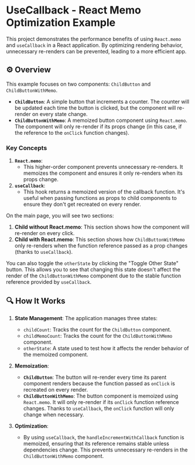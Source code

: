 # UseCallback - React Memo Optimization Example

This project demonstrates the performance benefits of using `React.memo` and `useCallback` in a React application. By optimizing rendering behavior, unnecessary re-renders can be prevented, leading to a more efficient app.

## ⚙️ Overview

This example focuses on two components: `ChildButton` and `ChildButtonWithMemo`.

- **`ChildButton`**: A simple button that increments a counter. The counter will be updated each time the button is clicked, but the component will re-render on every state change.
- **`ChildButtonWithMemo`**: A memoized button component using `React.memo`. The component will only re-render if its props change (in this case, if the reference to the `onClick` function changes).

### Key Concepts

1. **`React.memo`**:
   - This higher-order component prevents unnecessary re-renders. It memoizes the component and ensures it only re-renders when its props change.
2. **`useCallback`**:
   - This hook returns a memoized version of the callback function. It's useful when passing functions as props to child components to ensure they don't get recreated on every render.

On the main page, you will see two sections:

1. **Child without React.memo**: This section shows how the component will re-render on every click.
2. **Child with React.memo**: This section shows how `ChildButtonWithMemo` only re-renders when the function reference passed as a prop changes (thanks to `useCallback`).

You can also toggle the `otherState` by clicking the "Toggle Other State" button. This allows you to see that changing this state doesn't affect the render of the `ChildButtonWithMemo` component due to the stable function reference provided by `useCallback`.

## 🔍 How It Works

1. **State Management**: The application manages three states:

   - `childCount`: Tracks the count for the `ChildButton` component.
   - `childMemoCount`: Tracks the count for the `ChildButtonWithMemo` component.
   - `otherState`: A state used to test how it affects the render behavior of the memoized component.

2. **Memoization**:

   - **`ChildButton`**: The button will re-render every time its parent component renders because the function passed as `onClick` is recreated on every render.
   - **`ChildButtonWithMemo`**: The button component is memoized using `React.memo`. It will only re-render if its `onClick` function reference changes. Thanks to `useCallback`, the `onClick` function will only change when necessary.

3. **Optimization**:
   - By using `useCallback`, the `handleIncrementWithCallback` function is memoized, ensuring that its reference remains stable unless dependencies change. This prevents unnecessary re-renders in the `ChildButtonWithMemo` component.
